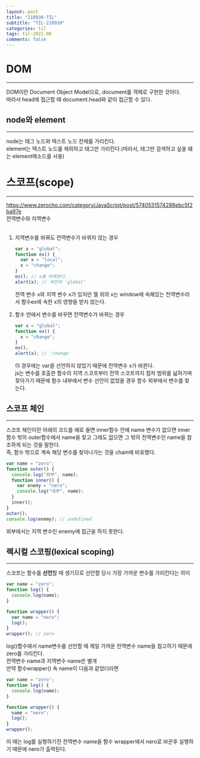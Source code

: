 ```yaml
---
layout: post
title: "210930-TIL"
subtitle: "TIL-210930"
categories: til
tags: til-2021-09
comments: false
---
```


# DOM

---

DOM이란 Document Object Model으로, document를 객체로 구현한 것이다.  
따라서 head에 접근할 때 document.head와 같이 접근할 수 있다.

## node와 element

---

node는 태그 노드와 텍스트 노드 전체를 가리킨다.  
element는 텍스트 노드를 제외하고 태그만 가리킨다.(따라서, 태그만 검색하고 싶을 떄는 element메소드를 사용)

# 스코프(scope)

---

<https://www.zerocho.com/category/JavaScript/post/5740531574288ebc5f2ba97e>  
전역변수와 지역변수  
<br/>

1. 지역변수를 바꿔도 전역변수가 바뀌지 않는 경우

   ```js
   var x = "global";
   function ex() {
     var x = "local";
     x = "change";
   }
   ex(); // x를 바꿔본다.
   alert(x); // 여전히 'global'
   ```

   전역 변수 x와 지역 변수 x가 있지만 젤 위의 x는 window에 속해있는 전역변수라서 함수ex에 속한 x의 영향을 받지 않는다.

2. 함수 안에서 변수를 바꾸면 전역변수가 바뀌는 경우
   ```js
   var x = "global";
   function ex() {
     x = "change";
   }
   ex();
   alert(x); // 'change'
   ```
   이 경우에는 var을 선언하지 않았기 때문에 전역변수 x가 바뀐다.  
    js는 변수를 호출한 함수의 지역 스코프부터 전역 스코프까지 점차 범위를 넓혀가며 찾아가기 때문에 함수 내부에서 변수 선언이 없었을 경우 함수 외부에서 변수를 찾는다.

## 스코프 체인

---

스코프 체인이란 아래의 코드를 예로 들면 inner함수 안에 name 변수가 없으면 inner함수 밖의 outer함수에서 name을 찾고 그래도 없으면 그 밖의 전역변수인 name을 참조하게 되는 것을 말한다.  
즉, 함수 밖으로 계속 해당 변수를 찾아나가는 것을 chain에 비유했다.

```js
var name = "zero";
function outer() {
  console.log("외부", name);
  function inner() {
    var enemy = "nero";
    console.log("내부", name);
  }
  inner();
}
outer();
console.log(enemy); // undefined
```

외부에서는 지역 변수인 enemy에 접근을 하지 못한다.

## 렉시컬 스코핑(lexical scoping)

---

스코프는 함수를 **선언**할 때 생기므로 선언할 당시 가장 가까운 변수를 가리킨다는 의미

```js
var name = "zero";
function log() {
  console.log(name);
}

function wrapper() {
  var name = "nero";
  log();
}
wrapper(); // zero
```

log()함수에서 name변수를 선언할 때 제일 가까운 전역변수 name을 참고하기 때문에 zero를 가리킨다.  
전역변수 name과 지역변수 name은 별개  
만약 함수wrapper() 속 name이 다음과 같았더라면

```js
var name = "zero";
function log() {
  console.log(name);
}

function wrapper() {
  name = "nero";
  log();
}
wrapper();
```

이 때는 log를 실행하기전 전역변수 name을 함수 wrapper에서 nero로 바꾼후 실행하기 때문에 nero가 출력된다.
